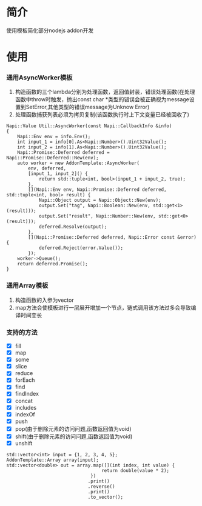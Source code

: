 # 简介

使用模板简化部分nodejs addon开发

# 使用

### 通用AsyncWorker模板
1. 构造函数的三个lambda分别为处理函数，返回值封装，错误处理函数(在处理函数中throw时触发，抛出const char *类型的错误会被正确视为message设置到SetError,其他类型的错误message为Unknow Error)
2. 处理函数捕获列表必须为拷贝复制(该函数执行时上下文变量已经被回收了)
```
Napi::Value Util::AsyncWorker(const Napi::CallbackInfo &info)
{
    Napi::Env env = info.Env();
    int input_1 = info[0].As<Napi::Number>().Uint32Value();
    int input_2 = info[1].As<Napi::Number>().Uint32Value();
    Napi::Promise::Deferred deferred = Napi::Promise::Deferred::New(env);
    auto worker = new AddonTemplate::AsyncWorker(
        env, deferred,
        [input_1, input_2]() {
            return std::tuple<int, bool>(input_1 + input_2, true);
        },
        [](Napi::Env env, Napi::Promise::Deferred deferred, std::tuple<int, bool> result) {
            Napi::Object output = Napi::Object::New(env);
            output.Set("tag", Napi::Boolean::New(env, std::get<1>(result)));
            output.Set("result", Napi::Number::New(env, std::get<0>(result)));
            deferred.Resolve(output);
        },
        [](Napi::Promise::Deferred deferred, Napi::Error const &error) {
            deferred.Reject(error.Value());
        });
    worker->Queue();
    return deferred.Promise();
}

```

### 通用Array模板
1. 构造函数的入参为vector
2. map方法会使模板进行一层展开增加一个节点，链式调用该方法过多会导致编译时间变长

### 支持的方法

- [x] fill
- [x] map
- [x] some
- [x] slice
- [x] reduce
- [x] forEach
- [x] find
- [x] findIndex
- [x] concat
- [x] includes
- [x] indexOf
- [x] push
- [x] pop(由于删除元素的访问问题,函数返回值为void)
- [x] shift(由于删除元素的访问问题,函数返回值为void)
- [x] unshift
```
std::vector<int> input = {1, 2, 3, 4, 5};
AddonTemplate::Array array(input);
std::vector<double> out = array.map([](int index, int value) {
                                   return double(value * 2);
                               })
                              .print()
                              .reverse()
                              .print()
                              .to_vector();
```